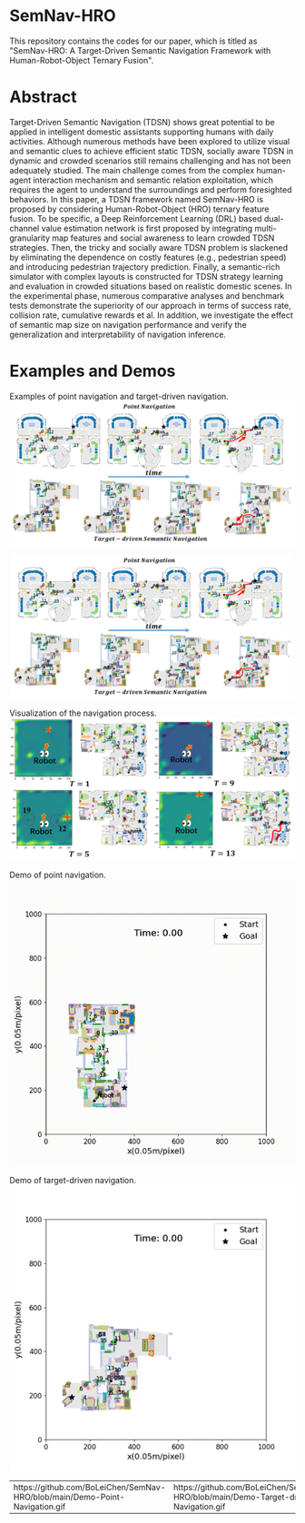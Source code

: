 # SemNav-HRO

This repository contains the codes for our paper, which is titled as "SemNav-HRO: A Target-Driven Semantic Navigation Framework with Human-Robot-Object Ternary Fusion". 

# Abstract

Target-Driven Semantic Navigation (TDSN) shows great potential to be applied in intelligent domestic assistants supporting humans with daily activities. Although numerous methods have been explored to utilize visual and semantic clues to achieve efficient static TDSN, socially aware TDSN in dynamic and crowded scenarios still remains challenging and has not been adequately studied. The main challenge comes from the complex human-agent interaction mechanism and semantic relation exploitation, which requires the agent to understand the surroundings and perform foresighted behaviors. In this paper, a TDSN framework named SemNav-HRO is proposed by considering Human-Robot-Object (HRO) ternary feature fusion. To be specific, a Deep Reinforcement Learning (DRL) based dual-channel value estimation network is first proposed by integrating multi-granularity map features and social awareness to learn crowded TDSN strategies. Then, the tricky and socially aware TDSN problem is slackened by eliminating the dependence on costly features (e.g., pedestrian speed) and introducing pedestrian trajectory prediction. Finally, a semantic-rich simulator with complex layouts is constructed for TDSN strategy learning and evaluation in crowded situations based on realistic domestic scenes. In the experimental phase, numerous comparative analyses and benchmark tests demonstrate the superiority of our approach in terms of success rate, collision rate, cumulative rewards et al. In addition, we investigate the effect of semantic map size on navigation performance and verify the generalization and interpretability of navigation inference.

# Examples and Demos

Examples of point navigation and target-driven navigation.
![image](https://github.com/BoLeiChen/SemNav-HRO/blob/main/Fig1.png)

<div align="center">
	<img src="./Fig1.png" alt="Editor" width="500">
</div>

Visualization of the navigation process.
![image](https://github.com/BoLeiChen/SemNav-HRO/blob/main/Fig2.png)

Demo of point navigation.
![image](https://github.com/BoLeiChen/SemNav-HRO/blob/main/Demo-Point-Navigation.gif)

Demo of target-driven navigation.
![image](https://github.com/BoLeiChen/SemNav-HRO/blob/main/Demo-Target-driven-Navigation.gif)

<html>
    <table style="margin-left: auto; margin-right: auto;">
        <tr>
            <td>
                https://github.com/BoLeiChen/SemNav-HRO/blob/main/Demo-Point-Navigation.gif
            </td>
            <td>
                https://github.com/BoLeiChen/SemNav-HRO/blob/main/Demo-Target-driven-Navigation.gif
            </td>
        </tr>
    </table>
</html>
